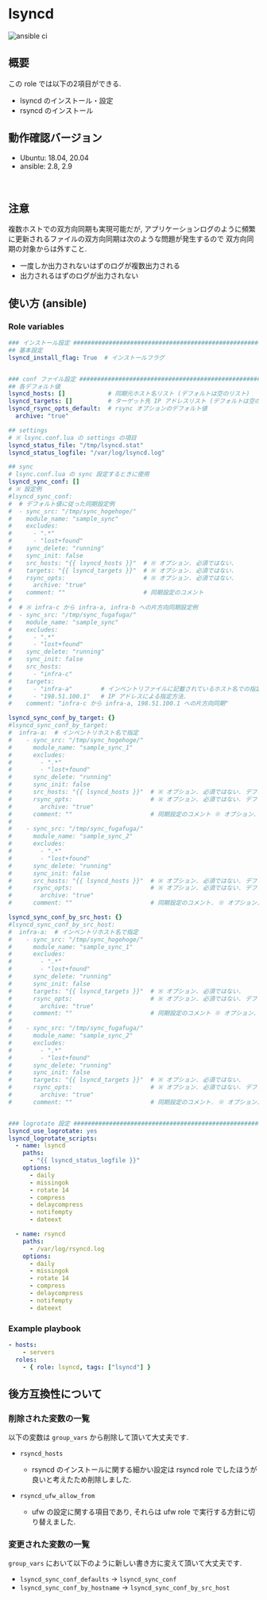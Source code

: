 # lsyncd

![ansible ci](https://github.com/link-u/ansible-roles-v2_lsyncd/workflows/ansible%20ci/badge.svg)

## 概要

この role では以下の2項目ができる.

* lsyncd のインストール・設定
* rsyncd のインストール


## 動作確認バージョン

* Ubuntu: 18.04, 20.04
* ansible: 2.8, 2.9

<br>


## 注意

複数ホストでの双方向同期も実現可能だが, 
アプリケーションログのように頻繁に更新されるファイルの双方向同期は次のような問題が発生するので
双方向同期の対象からは外すこと.

* 一度しか出力されないはずのログが複数出力される
* 出力されるはずのログが出力されない


## 使い方 (ansible)

### Role variables

```yaml
### インストール設定 ###############################################################################
## 基本設定
lsyncd_install_flag: True  # インストールフラグ


### conf ファイル設定 ##############################################################################
## 各デフォルト値
lsyncd_hosts: []            # 同期元ホスト名リスト (デフォルトは空のリスト)
lsyncd_targets: []          # ターゲット先 IP アドレスリスト (デフォルトは空のリスト)
lsyncd_rsync_opts_default:  # rsync オプションのデフォルト値
  archive: "true"

## settings
# ※ lsync.conf.lua の settings の項目
lsyncd_status_file: "/tmp/lsyncd.stat"
lsyncd_status_logfile: "/var/log/lsyncd.log"

## sync
# lsync.conf.lua の sync 設定するときに使用
lsyncd_sync_conf: []
# ※ 設定例
#lsyncd_sync_conf:
#  # デフォルト値に従った同期設定例
#  - sync_src: "/tmp/sync_hogehoge/"
#    module_name: "sample_sync"
#    excludes:
#      - ".*"
#      - "lost+found"
#    sync_delete: "running"
#    sync_init: false
#    src_hosts: "{{ lsyncd_hosts }}"  # ※ オプション. 必須ではない.
#    targets: "{{ lsyncd_targets }}"  # ※ オプション. 必須ではない.
#    rsync_opts:                      # ※ オプション. 必須ではない.
#      archive: "true"
#    comment: ""                      # 同期設定のコメント
#
#  # ※ infra-c から infra-a, infra-b への片方向同期設定例
#  - sync_src: "/tmp/sync_fugafuga/"
#    module_name: "sample_sync"
#    excludes:
#      - ".*"
#      - "lost+found"
#    sync_delete: "running"
#    sync_init: false
#    src_hosts:
#      - "infra-c"
#    targets:
#      - "infra-a"        # インベントリファイルに記載されているホスト名での指定方法
#      - "198.51.100.1"   # IP アドレスによる指定方法.
#    comment: "infra-c から infra-a, 198.51.100.1 への片方向同期"

lsyncd_sync_conf_by_target: {}
#lsyncd_sync_conf_by_target:
#  infra-a:  # インベントリホスト名で指定
#    - sync_src: "/tmp/sync_hogehoge/"
#      module_name: "sample_sync_1"
#      excludes:
#        - ".*"
#        - "lost+found"
#      sync_delete: "running"
#      sync_init: false
#      src_hosts: "{{ lsyncd_hosts }}"  # ※ オプション. 必須ではない. デフォルトは lsyncd_hosts
#      rsync_opts:                      # ※ オプション. 必須ではない. デフォルトは 記述している通り.
#        archive: "true"
#      comment: ""                      # 同期設定のコメント ※ オプション. 必須ではない.
#
#    - sync_src: "/tmp/sync_fugafuga/"
#      module_name: "sample_sync_2"
#      excludes:
#        - ".*"
#        - "lost+found"
#      sync_delete: "running"
#      sync_init: false
#      src_hosts: "{{ lsyncd_hosts }}"  # ※ オプション. 必須ではない. デフォルトは lsyncd_hosts
#      rsync_opts:                      # ※ オプション. 必須ではない. デフォルトは 記述している通り.
#        archive: "true"
#      comment: ""                      # 同期設定のコメント. ※ オプション. 必須ではない.

lsyncd_sync_conf_by_src_host: {}
#lsyncd_sync_conf_by_src_host:
#  infra-a:  # インベントリホスト名で指定
#    - sync_src: "/tmp/sync_hogehoge/"
#      module_name: "sample_sync_1"
#      excludes:
#        - ".*"
#        - "lost+found"
#      sync_delete: "running"
#      sync_init: false
#      targets: "{{ lsyncd_targets }}"  # ※ オプション. 必須ではない.
#      rsync_opts:                      # ※ オプション. 必須ではない. デフォルトは 記述している通り.
#        archive: "true"
#      comment: ""                      # 同期設定のコメント ※ オプション. 必須ではない.
#
#    - sync_src: "/tmp/sync_fugafuga/"
#      module_name: "sample_sync_2"
#      excludes:
#        - ".*"
#        - "lost+found"
#      sync_delete: "running"
#      sync_init: false
#      targets: "{{ lsyncd_targets }}"  # ※ オプション. 必須ではない.
#      rsync_opts:                      # ※ オプション. 必須ではない. デフォルトは 記述している通り.
#        archive: "true"
#      comment: ""                      # 同期設定のコメント. ※ オプション. 必須ではない.


### logrotate 設定 ################################################################################
lsyncd_use_logrotate: yes
lsyncd_logrotate_scripts:
  - name: lsyncd
    paths:
      - "{{ lsyncd_status_logfile }}"
    options:
      - daily
      - missingok
      - rotate 14
      - compress
      - delaycompress
      - notifempty
      - dateext

  - name: rsyncd
    paths:
      - /var/log/rsyncd.log
    options:
      - daily
      - missingok
      - rotate 14
      - compress
      - delaycompress
      - notifempty
      - dateext
```

### Example playbook

```yaml
- hosts:
    - servers
  roles:
    - { role: lsyncd, tags: ["lsyncd"] }
```


## 後方互換性について

### 削除された変数の一覧

以下の変数は `group_vars` から削除して頂いて大丈夫です.

* `rsyncd_hosts`
  * rsyncd のインストールに関する細かい設定は rsyncd role でしたほうが良いと考えたため削除しました.

* `rsyncd_ufw_allow_from`
  * ufw の設定に関する項目であり, それらは ufw role で実行する方針に切り替えました.

### 変更された変数の一覧

`group_vars` において以下のように新しい書き方に変えて頂いて大丈夫です.

* `lsyncd_sync_conf_defaults` → `lsyncd_sync_conf`
* `lsyncd_sync_conf_by_hostname` → `lsyncd_sync_conf_by_src_host` 